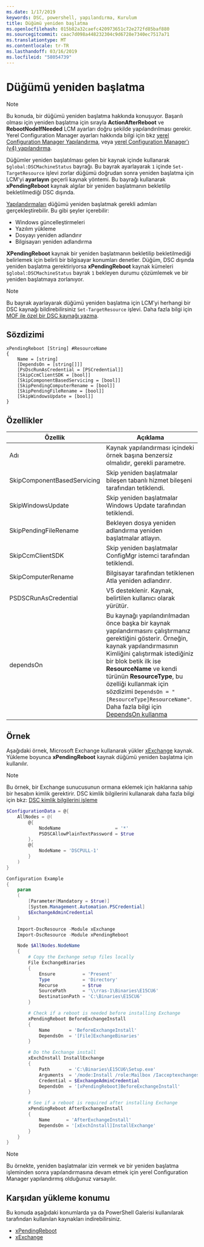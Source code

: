 ```yaml
---
ms.date: 1/17/2019
keywords: DSC, powershell, yapılandırma, Kurulum
title: Düğümü yeniden başlatma
ms.openlocfilehash: 015b82a32caefc420973651c72e272fd85baf880
ms.sourcegitcommit: caac7d098a448232304c9d6728e7340ec7517a71
ms.translationtype: MT
ms.contentlocale: tr-TR
ms.lasthandoff: 03/16/2019
ms.locfileid: "58054739"
---
```

# <a name="reboot-a-node"></a>Düğümü yeniden başlatma

> [!NOTE]
> Bu konuda, bir düğümü yeniden başlatma hakkında konuşuyor. Başarılı olması için yeniden başlatma için sırayla **ActionAfterReboot** ve **RebootNodeIfNeeded** LCM ayarları doğru şekilde yapılandırılması gerekir.
> Yerel Configuration Manager ayarları hakkında bilgi için bkz [yerel Configuration Manager Yapılandırma](../managing-nodes/metaConfig.md), veya [yerel Configuration Manager'ı (v4) yapılandırma](../managing-nodes/metaConfig4.md).

Düğümler yeniden başlatılması gelen bir kaynak içinde kullanarak `$global:DSCMachineStatus` bayrağı. Bu bayrak ayarlayarak `1` içinde `Set-TargetResource` işlevi zorlar düğümü doğrudan sonra yeniden başlatma için LCM'yi **ayarlayın** geçerli kaynak yöntemi. Bu bayrağı kullanarak **xPendingReboot** kaynak algılar bir yeniden başlatmanın bekletilip bekletilmediği DSC dışında.

[Yapılandırmaları](configurations.md) düğümü yeniden başlatmak gerekli adımları gerçekleştirebilir. Bu gibi şeyler içerebilir:

- Windows güncelleştirmeleri
- Yazılım yükleme
- Dosyayı yeniden adlandırır
- Bilgisayarı yeniden adlandırma

**XPendingReboot** kaynak bir yeniden başlatmanın bekletilip bekletilmediği belirlemek için belirli bir bilgisayar konumları denetler. Düğüm, DSC dışında yeniden başlatma gerektiriyorsa **xPendingReboot** kaynak kümeleri `$global:DSCMachineStatus` bayrak `1` bekleyen durumu çözümlemek ve bir yeniden başlatmaya zorlanıyor.

> [!NOTE]
> Bu bayrak ayarlayarak düğümü yeniden başlatma için LCM'yi herhangi bir DSC kaynağı bildirebilirsiniz `Set-TargetResource` işlevi. Daha fazla bilgi için [MOF ile özel bir DSC kaynağı yazma](../resources/authoringResourceMOF.md).

## <a name="syntax"></a>Sözdizimi

```
xPendingReboot [String] #ResourceName
{
    Name = [string]
    [DependsOn = [string[]]]
    [PsDscRunAsCredential = [PSCredential]]
    [SkipCcmClientSDK = [bool]]
    [SkipComponentBasedServicing = [bool]]
    [SkipPendingComputerRename = [bool]]
    [SkipPendingFileRename = [bool]]
    [SkipWindowsUpdate = [bool]]
}
```

## <a name="properties"></a>Özellikler

| Özellik | Açıklama |
| --- | --- |
| Adı| Kaynak yapılandırması içindeki örnek başına benzersiz olmalıdır, gerekli parametre.|
| SkipComponentBasedServicing | Skip yeniden başlatmalar bileşen tabanlı hizmet bileşeni tarafından tetiklendi. |
| SkipWindowsUpdate | Skip yeniden başlatmalar Windows Update tarafından tetiklendi.|
| SkipPendingFileRename | Bekleyen dosya yeniden adlandırma yeniden başlatmalar atlayın. |
| SkipCcmClientSDK | Skip yeniden başlatmalar ConfigMgr istemci tarafından tetiklendi. |
| SkipComputerRename | Bilgisayar tarafından tetiklenen Atla yeniden adlandırır. |
| PSDSCRunAsCredential | V5 desteklenir. Kaynak, belirtilen kullanıcı olarak yürütür. |
| dependsOn | Bu kaynağı yapılandırılmadan önce başka bir kaynak yapılandırmasını çalıştırmanız gerektiğini gösterir. Örneğin, kaynak yapılandırmasının Kimliğini çalıştırmak istediğiniz bir blok betik ilk ise **ResourceName** ve kendi türünün **ResourceType**, bu özelliği kullanmak için sözdizimi `DependsOn = "[ResourceType]ResourceName"`. Daha fazla bilgi için [DependsOn kullanma](resource-depends-on.md)|

## <a name="example"></a>Örnek

Aşağıdaki örnek, Microsoft Exchange kullanarak yükler [xExchange](https://github.com/PowerShell/xExchange) kaynak.
Yükleme boyunca **xPendingReboot** kaynak düğümü yeniden başlatma için kullanılır.

> [!NOTE]
> Bu örnek, bir Exchange sunucusunun ormana eklemek için haklarına sahip bir hesabın kimlik gerektirir. DSC kimlik bilgilerini kullanarak daha fazla bilgi için bkz: [DSC kimlik bilgilerini işleme](../configurations/configDataCredentials.md)

```powershell
$ConfigurationData = @{
    AllNodes = @(
        @{
            NodeName                    = '*'
            PSDSCAllowPlainTextPassword = $true
        },
        @{
            NodeName = 'DSCPULL-1'
        }
    )
}

Configuration Example
{
    param
    (
        [Parameter(Mandatory = $true)]
        [System.Management.Automation.PSCredential]
        $ExchangeAdminCredential
    )

    Import-DscResource -Module xExchange
    Import-DscResource -Module xPendingReboot

    Node $AllNodes.NodeName
    {
        # Copy the Exchange setup files locally
        File ExchangeBinaries
        {
            Ensure          = 'Present'
            Type            = 'Directory'
            Recurse         = $true
            SourcePath      = '\\rras-1\Binaries\E15CU6'
            DestinationPath = 'C:\Binaries\E15CU6'
        }

        # Check if a reboot is needed before installing Exchange
        xPendingReboot BeforeExchangeInstall
        {
            Name       = 'BeforeExchangeInstall'
            DependsOn  = '[File]ExchangeBinaries'
        }

        # Do the Exchange install
        xExchInstall InstallExchange
        {
            Path       = 'C:\Binaries\E15CU6\Setup.exe'
            Arguments  = '/mode:Install /role:Mailbox /Iacceptexchangeserverlicenseterms'
            Credential = $ExchangeAdminCredential
            DependsOn  = '[xPendingReboot]BeforeExchangeInstall'
        }

        # See if a reboot is required after installing Exchange
        xPendingReboot AfterExchangeInstall
        {
            Name      = 'AfterExchangeInstall'
            DependsOn = '[xExchInstall]InstallExchange'
        }
    }
}
```

> [!NOTE]
> Bu örnekte, yeniden başlatmalar izin vermek ve bir yeniden başlatma işleminden sonra yapılandırmasına devam etmek için yerel Configuration Manager yapılandırmış olduğunuz varsayılır.

## <a name="where-to-download"></a>Karşıdan yükleme konumu

Bu konuda aşağıdaki konumlarda ya da PowerShell Galerisi kullanılarak tarafından kullanılan kaynakları indirebilirsiniz.

- [xPendingReboot](https://github.com/PowerShell/xPendingReboot)
- [xExchange](https://github.com/PowerShell/xExchange)

